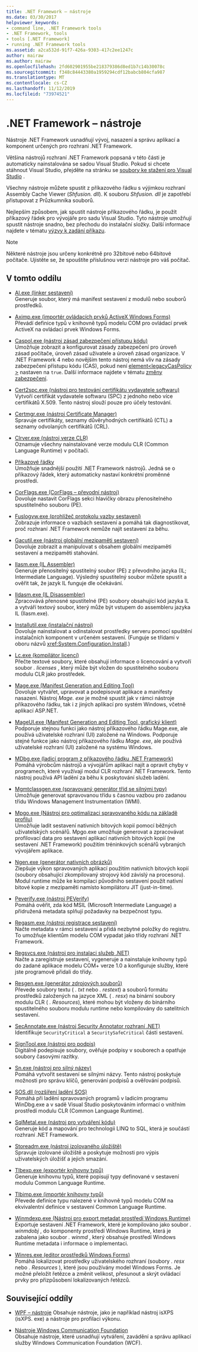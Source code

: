 ```yaml
---
title: .NET Framework – nástroje
ms.date: 03/30/2017
helpviewer_keywords:
- command line, .NET Framework tools
- .NET Framework, tools
- tools [.NET Framework]
- running .NET Framework tools
ms.assetid: a2ca532d-91f7-426a-9303-417c2ee1247c
author: mairaw
ms.author: mairaw
ms.openlocfilehash: 2fd602901955be218379386d8ed1b7c14b30078c
ms.sourcegitcommit: f348c84443380a1959294cdf12babcb804cfa987
ms.translationtype: MT
ms.contentlocale: cs-CZ
ms.lasthandoff: 11/12/2019
ms.locfileid: "73974521"
---
```

# <a name="net-framework-tools"></a>.NET Framework – nástroje

Nástroje .NET Framework usnadňují vývoj, nasazení a správu aplikací a komponent určených pro rozhraní .NET Framework.

Většina nástrojů rozhraní .NET Framework popsaná v této části je automaticky nainstalována se sadou Visual Studio. Pokud si chcete stáhnout Visual Studio, přejděte na stránku se [soubory ke stažení pro Visual Studio](https://visualstudio.microsoft.com/downloads/?utm_medium=microsoft&utm_source=docs.microsoft.com&utm_campaign=inline+link&utm_content=download+vs2019) .

Všechny nástroje můžete spustit z příkazového řádku s výjimkou rozhraní Assembly Cache Viewer (*Shfusion. dll*). K souboru *Shfusion. dll* je zapotřebí přistupovat z Průzkumníka souborů.
  
Nejlepším způsobem, jak spustit nástroje příkazového řádku, je použít příkazový řádek pro vývojáře pro sadu Visual Studio. Tyto nástroje umožňují spustit nástroje snadno, bez přechodu do instalační složky. Další informace najdete v tématu [výzvy k zadání příkazu](developer-command-prompt-for-vs.md).

> [!NOTE]
> Některé nástroje jsou určeny konkrétně pro 32bitové nebo 64bitové počítače. Ujistěte se, že spouštíte příslušnou verzi nástroje pro váš počítač.

## <a name="in-this-section"></a>V tomto oddílu

- [Al.exe (linker sestavení)](al-exe-assembly-linker.md)  
Generuje soubor, který má manifest sestavení z modulů nebo souborů prostředků.

- [Aximp.exe (importér ovládacích prvků ActiveX Windows Forms)](aximp-exe-windows-forms-activex-control-importer.md)  
Převádí definice typů v knihovně typů modelu COM pro ovládací prvek ActiveX na ovládací prvek Windows Forms.

- [Caspol.exe (nástroj zásad zabezpečení přístupu kódu)](caspol-exe-code-access-security-policy-tool.md)  
Umožňuje zobrazit a konfigurovat zásady zabezpečení pro úroveň zásad počítače, úroveň zásad uživatele a úroveň zásad organizace. V .NET Framework 4 nebo novějším tento nástroj nemá vliv na zásady zabezpečení přístupu kódu (CAS), pokud není [element\<legacyCasPolicy >](../configure-apps/file-schema/runtime/netfx40-legacysecuritypolicy-element.md) nastaven na `true`. Další informace najdete v tématu [změny zabezpečení](../security/security-changes.md).

- [Cert2spc.exe (nástroj pro testování certifikátu vydavatele softwaru)](cert2spc-exe-software-publisher-certificate-test-tool.md)  
Vytvoří certifikát vydavatele softwaru (SPC) z jednoho nebo více certifikátů X.509. Tento nástroj slouží pouze pro účely testování.

- [Certmgr.exe (nástroj Certificate Manager)](certmgr-exe-certificate-manager-tool.md)  
Spravuje certifikáty, seznamy důvěryhodných certifikátů (CTL) a seznamy odvolaných certifikátů (CRL).

- [Clrver.exe (nástroj verze CLR)](clrver-exe-clr-version-tool.md)  
Oznamuje všechny nainstalované verze modulu CLR (Common Language Runtime) v počítači.

- [Příkazové řádky](developer-command-prompt-for-vs.md)  
Umožňuje snadnější použití .NET Framework nástrojů. Jedná se o příkazový řádek, který automaticky nastaví konkrétní proměnné prostředí.

- [CorFlags.exe (CorFlags – převodní nástroj)](corflags-exe-corflags-conversion-tool.md)  
Dovoluje nastavit CorFlags sekci hlavičky obrazu přenositelného spustitelného souboru (PE).

- [Fuslogvw.exe (prohlížeč protokolu vazby sestavení)](fuslogvw-exe-assembly-binding-log-viewer.md)  
Zobrazuje informace o vazbách sestavení a pomáhá tak diagnostikovat, proč rozhraní .NET Framework nemůže najít sestavení za běhu.

- [Gacutil.exe (nástroj globální mezipaměti sestavení)](gacutil-exe-gac-tool.md)  
Dovoluje zobrazit a manipulovat s obsahem globální mezipaměti sestavení a mezipaměti stahování.

- [Ilasm.exe (IL Assembler)](ilasm-exe-il-assembler.md)  
Generuje přenositelný spustitelný soubor (PE) z převodního jazyka (IL; Intermediate Language). Výsledný spustitelný soubor můžete spustit a ověřit tak, že jazyk IL funguje dle očekávání.

- [Ildasm.exe (IL Disassembler)](ildasm-exe-il-disassembler.md)  
Zpracovává přenosné spustitelné (PE) soubory obsahující kód jazyka IL a vytváří textový soubor, který může být vstupem do assembleru jazyka IL (Ilasm.exe).

- [Installutil.exe (instalační nástroj)](installutil-exe-installer-tool.md)  
Dovoluje nainstalovat a odinstalovat prostředky serveru pomocí spuštění instalačních komponent v určeném sestavení. (Funguje se třídami v oboru názvů <xref:System.Configuration.Install>.)

- [Lc.exe (kompilátor licencí)](lc-exe-license-compiler.md)  
Přečte textové soubory, které obsahují informace o licencování a vytvoří soubor *. licenses* , který může být vložen do spustitelného souboru modulu CLR jako prostředek.

- [Mage.exe (Manifest Generation and Editing Tool)](mage-exe-manifest-generation-and-editing-tool.md)  
Dovoluje vytvářet, upravovat a podepisovat aplikace a manifesty nasazení. Nástroj *Mage. exe* je možné spustit jak v rámci nástroje příkazového řádku, tak i z jiných aplikací pro systém Windows, včetně aplikací ASP.NET.

- [MageUI.exe (Manifest Generation and Editing Tool, grafický klient)](mageui-exe-manifest-generation-and-editing-tool-graphical-client.md)  
Podporuje stejnou funkci jako nástroj příkazového řádku Mage.exe, ale používá uživatelské rozhraní (UI) založené na Windows. Podporuje stejné funkce jako nástroj příkazového řádku *Mage. exe*, ale používá uživatelské rozhraní (UI) založené na systému Windows.

- [MDbg.exe (ladicí program z příkazového řádku .NET Framework)](mdbg-exe.md)  
Pomáhá výrobcům nástrojů a vývojářům aplikací najít a opravit chyby v programech, které využívají modul CLR rozhraní .NET Framework. Tento nástroj používá API ladění za běhu k poskytování služeb ladění.

- [Mgmtclassgen.exe (spravovaný generátor tříd se silnými typy)](mgmtclassgen-exe.md)  
Umožňuje generovat spravovanou třídu s časnou vazbou pro zadanou třídu Windows Management Instrumentation (WMI).

- [Mpgo.exe (Nástroj pro optimalizaci spravovaného kódu na základě profilu)](mpgo-exe-managed-profile-guided-optimization-tool.md)  
Umožňuje ladit sestavení nativních bitových kopií pomocí běžných uživatelských scénářů. Mpgo.exe umožňuje generovat a zpracovávat profilovací data pro sestavení aplikací nativních bitových kopií (ne sestavení .NET Framework) použitím tréninkových scénářů vybraných vývojářem aplikace.

- [Ngen.exe (generátor nativních obrázků)](ngen-exe-native-image-generator.md)  
Zlepšuje výkon spravovaných aplikací použitím nativních bitových kopií (soubory obsahující zkompilovaný strojový kód závislý na procesoru). Modul runtime může ke kompilaci původního sestavení použít nativní bitové kopie z mezipaměti namísto kompilátoru JIT (just-in-time).

- [Peverify.exe (nástroj PEVerify)](peverify-exe-peverify-tool.md)  
Pomáhá ověřit, zda kód MSIL (Microsoft Intermediate Language) a přidružená metadata splňují požadavky na bezpečnost typu.

- [Regasm.exe (nástroj registrace sestavení)](regasm-exe-assembly-registration-tool.md)  
Načte metadata v rámci sestavení a přidá nezbytné položky do registru. To umožňuje klientům modelu COM vypadat jako třídy rozhraní .NET Framework.

- [Regsvcs.exe (nástroj pro instalaci služeb .NET)](regsvcs-exe-net-services-installation-tool.md)  
Načte a zaregistruje sestavení, vygeneruje a nainstaluje knihovny typů do zadané aplikace modelu COM+ verze 1.0 a konfiguruje služby, které jste programově přidali do třídy.

- [Resgen.exe (generátor zdrojových souborů)](resgen-exe-resource-file-generator.md)  
Převede soubory textu ( *. txt* nebo *. restext*) a souborů formátu prostředků založených na jazyce XML ( *. resx*) na binární soubory modulu CLR ( *. Resources*), které mohou být vloženy do binárního spustitelného souboru modulu runtime nebo kompilovány do satelitních sestavení.

- [SecAnnotate.exe (nástroj Security Annotator rozhraní .NET)](secannotate-exe-net-security-annotator-tool.md)  
Identifikuje `SecurityCritical` a `SecuritySafeCritical` části sestavení.

- [SignTool.exe (nástroj pro podpis)](signtool-exe.md)  
Digitálně podepisuje soubory, ověřuje podpisy v souborech a opatřuje soubory časovými razítky.

- [Sn.exe (nástroj pro silný název)](sn-exe-strong-name-tool.md)  
Pomáhá vytvořit sestavení se silnými názvy. Tento nástroj poskytuje možnosti pro správu klíčů, generování podpisů a ověřování podpisů.

- [SOS.dll (rozšíření ladění SOS)](sos-dll-sos-debugging-extension.md)  
Pomáhá při ladění spravovaných programů v ladicím programu WinDbg.exe a v sadě Visual Studio poskytováním informací o vnitřním prostředí modulu CLR (Common Language Runtime).

- [SqlMetal.exe (nástroj pro vytváření kódu)](sqlmetal-exe-code-generation-tool.md)  
Generuje kód a mapování pro technologii LINQ to SQL, která je součástí rozhraní .NET Framework.

- [Storeadm.exe (nástroj izolovaného úložiště)](storeadm-exe-isolated-storage-tool.md)  
Spravuje izolované úložiště a poskytuje možnosti pro výpis uživatelských úložišť a jejich smazání.

- [Tlbexp.exe (exportér knihovny typů)](tlbexp-exe-type-library-exporter.md)  
Generuje knihovnu typů, které popisují typy definované v sestavení modulu Common Language Runtime.

- [Tlbimp.exe (importér knihovny typů)](tlbimp-exe-type-library-importer.md)  
Převede definice typu nalezené v knihovně typů modelu COM na ekvivalentní definice v sestavení Common Language Runtime.

- [Winmdexp.exe (Nástroj pro export metadat prostředí Windows Runtime)](winmdexp-exe-windows-runtime-metadata-export-tool.md)  
Exportuje sestavení .NET Framework, které je kompilováno jako soubor *. winmdobj* , do komponenty prostředí Windows Runtime, která je zabalena jako soubor *. winmd* , který obsahuje prostředí Windows Runtime metadata i informace o implementaci.

- [Winres.exe (editor prostředků Windows Forms)](winres-exe-windows-forms-resource-editor.md)  
Pomáhá lokalizovat prostředky uživatelského rozhraní (soubory *. resx* nebo *. Resources* ), které jsou používány model Windows Forms. Je možné přeložit řetězce a změnit velikost, přesunout a skrýt ovládací prvky pro přizpůsobení lokalizovaných řetězců.

## <a name="related-sections"></a>Související oddíly

- [WPF – nástroje](https://docs.microsoft.com/previous-versions/ms742404(v=vs.110))  
Obsahuje nástroje, jako je například nástroj isXPS (isXPS. exe) a nástroje pro profilaci výkonu.

- [Nástroje Windows Communication Foundation](../wcf/tools.md)  
Obsahuje nástroje, které usnadňují vytváření, zavádění a správu aplikací služby Windows Communication Foundation (WCF).
